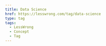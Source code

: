 ```yaml
---
title: Data Science
href: https://lesswrong.com/tag/data-science
type: tag
tags:
  - LessWrong
  - Concept
  - Tag
---
```


